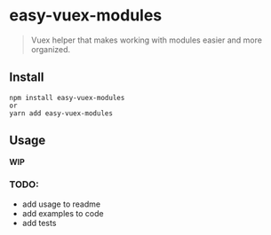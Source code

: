 # easy-vuex-modules

> Vuex helper that makes working with modules easier and more organized.

## Install

```
npm install easy-vuex-modules
or
yarn add easy-vuex-modules
```

## Usage

**WIP**

### TODO:
- add usage to readme
- add examples to code
- add tests
